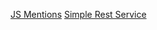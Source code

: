 [JS Mentions](https://css-tricks.com/so-you-want-to-build-an-mention-autocomplete-feature/)
[Simple Rest Service](https://dev.to/kashifsoofi/rest-api-with-go-chi-and-inmemory-store-43ag)